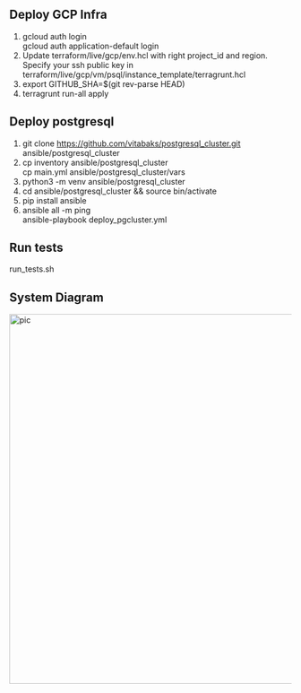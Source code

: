 ## Deploy GCP Infra 
1. gcloud auth login \
   gcloud auth application-default login
2. Update terraform/live/gcp/env.hcl with right project_id and region. 
   Specify your ssh public key in terraform/live/gcp/vm/psql/instance_template/terragrunt.hcl
3. export GITHUB_SHA=$(git rev-parse HEAD)
4. terragrunt run-all apply

## Deploy postgresql 
1. git clone https://github.com/vitabaks/postgresql_cluster.git ansible/postgresql_cluster
2. cp inventory ansible/postgresql_cluster \
   cp main.yml  ansible/postgresql_cluster/vars
3. python3 -m venv ansible/postgresql_cluster
4. cd ansible/postgresql_cluster && source bin/activate
5. pip install ansible
6. ansible all -m ping \
   ansible-playbook deploy_pgcluster.yml

## Run tests
   run_tests.sh

## System Diagram

<img width="660" alt="pic" src="https://github.com/EchoL0t/revapi/assets/59018133/60a9c2aa-17b6-437a-820f-08acd04e36af">




